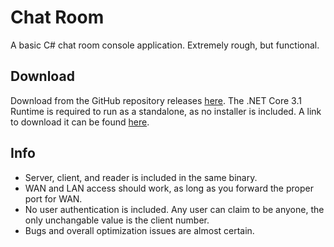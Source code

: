 ﻿# Chat Room
A basic C# chat room console application. Extremely rough, but functional.

## Download
Download from the GitHub repository releases [here](https://github.com/LimitedLack/ChatRoom/releases/tag/Releases).
The .NET Core 3.1 Runtime is required to run as a standalone, as no installer is included. A link to download it can be found [here](https://dotnet.microsoft.com/download/dotnet/thank-you/runtime-desktop-3.1.20-windows-x64-installer).

## Info
- Server, client, and reader is included in the same binary.
- WAN and LAN access should work, as long as you forward the proper port for WAN.
- No user authentication is included. Any user can claim to be anyone, the only unchangable value is the client number.
- Bugs and overall optimization issues are almost certain.